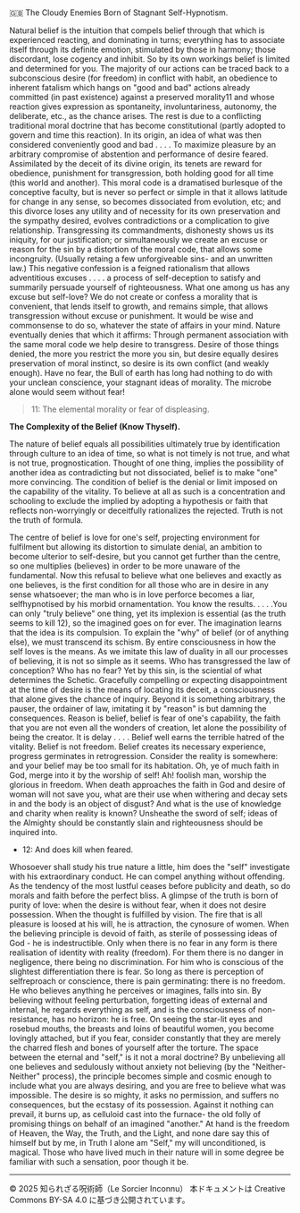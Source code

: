 # 
🇬🇧 The Cloudy Enemies Born of Stagnant Self-Hypnotism.

Natural belief is the intuition that compels belief through that which is experienced reacting, and
dominating in turns; everything has to associate itself through its definite emotion, stimulated by
those in harmony; those discordant, lose cogency and inhibit. So by its own workings belief is limited
and determined for you. The majority of our actions can be traced back to a subconscious desire (for
freedom) in conflict with habit, an obedience to inherent fatalism which hangs on "good and bad"
actions already committed (in past existence) against a preserved morality11 and whose reaction gives
expression as spontaneity, involuntariness, autonomy, the deliberate, etc., as the chance arises. The
rest is due to a conflicting traditional moral doctrine that has become constitutional (partly adopted
to govern and time this reaction). In its origin, an idea of what was then considered conveniently
good and bad . . . . To maximize pleasure by an arbitrary compromise of abstention and performance
of desire feared. Assimilated by the deceit of its divine origin, its tenets are reward for obedience,
punishment for transgression, both holding good for all time (this world and another). This moral
code is a dramatised burlesque of the conceptive faculty, but is never so perfect or simple in that it
allows latitude for change in any sense, so becomes dissociated from evolution, etc; and this divorce
loses any utility and of necessity for its own preservation and the sympathy desired, evolves
contradictions or a complication to give relationship. Transgressing its commandments, dishonesty
shows us its iniquity, for our justification; or simultaneously we create an excuse or reason for the sin
by a distortion of the moral code, that allows some incongruity. (Usually retaing a few unforgiveable
sins- and an unwritten law.) This negative confession is a feigned rationalism that allows adventitious
excuses . . . . a process of self-deception to satisfy and summarily persuade yourself of righteousness.
What one among us has any excuse but self-love? We do not create or confess a morality that is
convenient, that lends itself to growth, and remains simple, that allows transgression without excuse
or punishment. It would be wise and commonsense to do so, whatever the state of affairs in your
mind. Nature eventually denies that which it affirms: Through permanent association with the same
moral code we help desire to transgress. Desire of those things denied, the more you restrict the more
you sin, but desire equally desires preservation of moral instinct, so desire is its own conflict (and
weakly enough). Have no fear, the Bull of earth has long had nothing to do with your unclean
conscience, your stagnant ideas of morality. The microbe alone would seem without fear!

>11: The elemental morality or fear of displeasing.

**The Complexity of the Belief (Know Thyself).**

The nature of belief equals all possibilities ultimately true by identification through culture to an idea
of time, so what is not timely is not true, and what is not true, prognostication. Thought of one thing,
implies the possibility of another idea as contradicting but not dissociated, belief is to make "one"
more convincing. The condition of belief is the denial or limit imposed on the capability of the
vitality. To believe at all as such is a concentration and schooling to exclude the implied by adopting
a hypothesis or faith that reflects non-worryingly or deceitfully rationalizes the rejected. Truth is not
the truth of formula.

The centre of belief is love for one's self, projecting environment for fulfilment but allowing its
distortion to simulate denial, an ambition to become ulterior to self-desire, but you cannot get further
than the centre, so one multiplies (believes) in order to be more unaware of the fundamental. Now
this refusal to believe what one believes and exactly as one believes, is the first condition for all those
who are in desire in any sense whatsoever; the man who is in love perforce becomes a liar, selfhypnotised
by his morbid ornamentation. You know the results. . . . .You can only "truly believe"
one thing, yet its implexion is essential (as the truth seems to kill 12), so the imagined goes on for
ever. The imagination learns that the idea is its compulsion. To explain the "why" of belief (or of
anything else), we must transcend its schism. By entire consciousness in how the self loves is the
means. As we imitate this law of duality in all our processes of believing, it is not so simple as it
seems. Who has transgressed the law of conception? Who has no fear? Yet by this sin, is the sciential
of what determines the Schetic. Gracefully compelling or expecting disappointment at the time of
desire is the means of locating its deceit, a consciousness that alone gives the chance of inquiry.
Beyond it is something arbitrary, the pauser, the ordainer of law, imitating it by "reason" is but
damning the consequences. Reason is belief, belief is fear of one's capability, the faith that you are
not even all the wonders of creation, let alone the possibility of being the creator. It is delay . . . .
Belief well earns the terrible hatred of the vitality. Belief is not freedom. Belief creates its necessary
experience, progress germinates in retrogression. Consider the reality is somewhere: and your belief
may be too small for its habitation. Oh, ye of much faith in God, merge into it by the worship of self!
Ah! foolish man, worship the glorious in freedom. When death approaches the faith in God and
desire of woman will not save you, what are their use when withering and decay sets in and the body
is an object of disgust? And what is the use of knowledge and charity when reality is known?
Unsheathe the sword of self; ideas of the Almighty should be constantly slain and righteousness
should be inquired into.

- 12: And does kill when feared.

Whosoever shall study his true nature a little, him does the "self" investigate with his extraordinary
conduct. He can compel anything without offending. As the tendency of the most lustful ceases
before publicity and death, so do morals and faith before the perfect bliss. A glimpse of the truth is
born of purity of love: when the desire is without fear, when it does not desire possession. When the
thought is fulfilled by vision. The fire that is all pleasure is loosed at his will, he is attraction, the
cynosure of women. When the believing principle is devoid of faith, as sterile of possessing ideas of
God - he is indestructible. Only when there is no fear in any form is there realisation of identity with
reality (freedom). For them there is no danger in negligence, there being no discrimination. For him
who is conscious of the slightest differentiation there is fear. So long as there is perception of selfreproach
or conscience, there is pain germinating: there is no freedom. He who believes anything he
perceives or imagines, falls into sin. By believing without feeling perturbation, forgetting ideas of
external and internal, he regards everything as self, and is the consciousness of non-resistance, has no
horizon: he is free. On seeing the star-lit eyes and rosebud mouths, the breasts and loins of beautiful
women, you become lovingly attached, but if you fear, consider constantly that they are merely the
charred flesh and bones of yourself after the torture. The space between the eternal and "self," is it
not a moral doctrine? By unbelieving all one believes and sedulously without anxiety not believing
(by the "Neither-Neither" process), the principle becomes simple and cosmic enough to include what
you are always desiring, and you are free to believe what was impossible. The desire is so mighty, it
asks no permission, and suffers no consequences, but the ecstasy of its possession. Against it nothing
can prevail, it burns up, as celluloid cast into the furnace- the old folly of promising things on behalf
of an imagined "another." At hand is the freedom of Heaven, the Way, the Truth, and the Light, and
none dare say this of himself but by me, in Truth I alone am "Self," my will unconditioned, is
magical. Those who have lived much in their nature will in some degree be familiar with such a
sensation, poor though it be.

---

© 2025 知られざる呪術師（Le Sorcier Inconnu）
本ドキュメントは Creative Commons BY-SA 4.0 に基づき公開されています。
